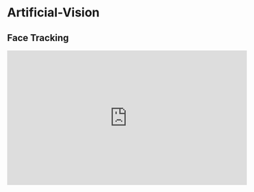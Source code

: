 # Artificial-Vision


## Face Tracking

<iframe width="560" height="315" src="https://www.youtube.com/embed/TU_ID_DE_VIDEO" frameborder="0" allow="accelerometer; autoplay; clipboard-write; encrypted-media; gyroscope; picture-in-picture" allowfullscreen></iframe>
